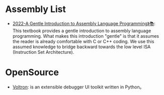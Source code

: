 # Assembly List

- [2022-A Gentle Introduction to Assembly Language Programming》📚](https://github.com/pkivolowitz/asm_book): This textbook provides a gentle introduction to assembly language programming. What makes this introduction "gentle" is that it assumes the reader is already comfortable with C or C++ coding. We use this assumed knowledge to bridge backward towards the low level ISA (Instruction Set Architecture).

# OpenSource

- [Voltron](https://github.com/snare/voltron): is an extensible debugger UI toolkit written in Python。
